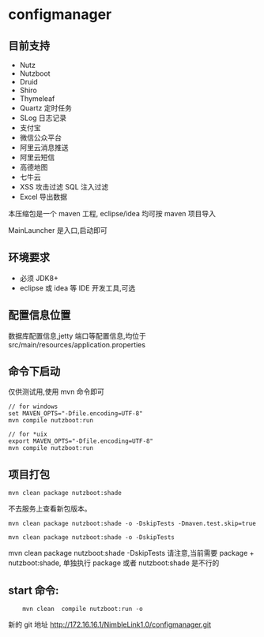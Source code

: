 # configmanager

## 目前支持

-   Nutz
-   Nutzboot
-   Druid
-   Shiro
-   Thymeleaf
-   Quartz 定时任务
-   SLog 日志记录
-   支付宝
-   微信公众平台
-   阿里云消息推送
-   阿里云短信
-   高德地图
-   七牛云
-   XSS 攻击过滤 SQL 注入过滤
-   Excel 导出数据

本压缩包是一个 maven 工程, eclipse/idea 均可按 maven 项目导入

MainLauncher 是入口,启动即可

## 环境要求

-   必须 JDK8+
-   eclipse 或 idea 等 IDE 开发工具,可选

## 配置信息位置

数据库配置信息,jetty 端口等配置信息,均位于 src/main/resources/application.properties

## 命令下启动

仅供测试用,使用 mvn 命令即可

```
// for windows
set MAVEN_OPTS="-Dfile.encoding=UTF-8"
mvn compile nutzboot:run

// for *uix
export MAVEN_OPTS="-Dfile.encoding=UTF-8"
mvn compile nutzboot:run
```

## 项目打包

```
mvn clean package nutzboot:shade
```

不去服务上查看新包版本。

```
mvn clean package nutzboot:shade -o -DskipTests -Dmaven.test.skip=true  

mvn clean package nutzboot:shade -o -DskipTests
```

mvn clean package nutzboot:shade  -DskipTests
请注意,当前需要 package + nutzboot:shade, 单独执行 package 或者 nutzboot:shade 是不行的

## start 命令:

```
	mvn clean  compile nutzboot:run -o
```

新的 git 地址
http://172.16.16.1/NimbleLink1.0/configmanager.git
